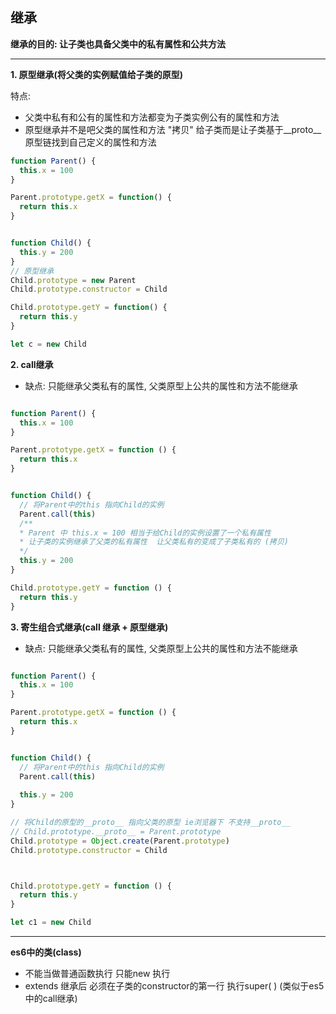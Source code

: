 ## 继承
**继承的目的: 让子类也具备父类中的私有属性和公共方法**

--- 

**1. 原型继承(将父类的实例赋值给子类的原型)**

   特点:
   * 父类中私有和公有的属性和方法都变为子类实例公有的属性和方法
   * 原型继承并不是吧父类的属性和方法 "拷贝" 给子类而是让子类基于__proto__原型链找到自己定义的属性和方法


```javascript
function Parent() {
  this.x = 100
}

Parent.prototype.getX = function() {
  return this.x
}


function Child() {
  this.y = 200
}
// 原型继承
Child.prototype = new Parent
Child.prototype.constructor = Child

Child.prototype.getY = function() {
  return this.y
}

let c = new Child

```

**2. call继承**
 * 缺点: 只能继承父类私有的属性, 父类原型上公共的属性和方法不能继承 
```javascript

function Parent() {
  this.x = 100
}

Parent.prototype.getX = function () {
  return this.x
}


function Child() {
  // 将Parent中的this 指向Child的实例
  Parent.call(this)
  /**
  * Parent 中 this.x = 100 相当于给Child的实例设置了一个私有属性
  * 让子类的实例继承了父类的私有属性  让父类私有的变成了子类私有的 (拷贝)
  */
  this.y = 200
}

Child.prototype.getY = function () {
  return this.y
}
```

**3. 寄生组合式继承(call 继承 + 原型继承)**
 * 缺点: 只能继承父类私有的属性, 父类原型上公共的属性和方法不能继承 
```javascript

function Parent() {
  this.x = 100
}

Parent.prototype.getX = function () {
  return this.x
}


function Child() {
  // 将Parent中的this 指向Child的实例
  Parent.call(this)
  
  this.y = 200
}

// 将Child的原型的__proto__ 指向父类的原型 ie浏览器下 不支持__proto__
// Child.prototype.__proto__ = Parent.prototype
Child.prototype = Object.create(Parent.prototype)
Child.prototype.constructor = Child



Child.prototype.getY = function () {
  return this.y
}

let c1 = new Child


```

---

**es6中的类(class)**
 * 不能当做普通函数执行 只能new 执行
 * extends 继承后 必须在子类的constructor的第一行 执行super( ) (类似于es5中的call继承)
